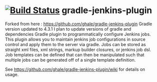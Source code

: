 [![Build Status](https://travis-ci.org/ghale/gradle-jenkins-plugin.svg?branch=master)](https://travis-ci.org/crc83/gradle-jenkins-plugin.svg?branch=master)
gradle-jenkins-plugin
=====================
Forked from here : https://github.com/ghale/gradle-jenkins-plugin
Gradle version updated to 4.3.1
I plan to update versions of gradle and dependencies
Gradle plugin to programmatically configure Jenkins jobs.  This plugin allows you to maintain jenkins job configurations in source control and apply them to the server via gradle.  Jobs can be stored as straight xml files, xml strings, markup builder closures, or jenkins job dsl.  Job templates can be defined that can then be manipulated such that multiple jobs can be generated off of a single template definition.

See https://github.com/ghale/gradle-jenkins-plugin/wiki for details on usage.

              
